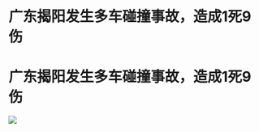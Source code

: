 # 广东揭阳发生多车碰撞事故，造成1死9伤

# 广东揭阳发生多车碰撞事故，造成1死9伤

![](https://inews.gtimg.com/news_bt/ORj4aN15-MMeKo80wv428MkPUjTvX8P_WBWH6vzkN2_3gAA/1000)

